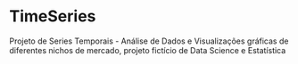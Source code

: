 # TimeSeries
Projeto de Series Temporais - Análise de Dados e Visualizações gráficas de diferentes nichos de mercado, projeto fictício de Data Science e Estatística
